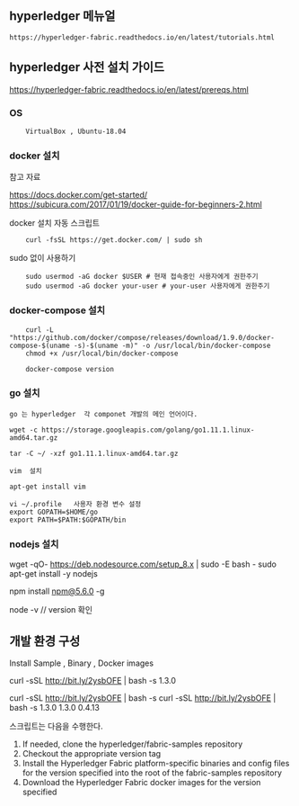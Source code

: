 
## hyperledger 메뉴얼

    https://hyperledger-fabric.readthedocs.io/en/latest/tutorials.html

## hyperledger 사전 설치 가이드

   https://hyperledger-fabric.readthedocs.io/en/latest/prereqs.html

   ### OS
        
        VirtualBox , Ubuntu-18.04 
          
   ### docker 설치
   
   참고 자료
   
   https://docs.docker.com/get-started/
   https://subicura.com/2017/01/19/docker-guide-for-beginners-2.html
   
    
   docker 설치 자동 스크립트
        
        curl -fsSL https://get.docker.com/ | sudo sh
        
   sudo 없이 사용하기 
       
        sudo usermod -aG docker $USER # 현재 접속중인 사용자에게 권한주기
        sudo usermod -aG docker your-user # your-user 사용자에게 권한주기
        
        
   ### docker-compose 설치
   
        curl -L "https://github.com/docker/compose/releases/download/1.9.0/docker-compose-$(uname -s)-$(uname -m)" -o /usr/local/bin/docker-compose
        chmod +x /usr/local/bin/docker-compose
   
        docker-compose version
        
   ### go 설치
    go 는 hyperledger  각 componet 개발의 메인 언어이다.
    
    wget -c https://storage.googleapis.com/golang/go1.11.1.linux-amd64.tar.gz
    
    tar -C ~/ -xzf go1.11.1.linux-amd64.tar.gz
    
    vim  설치
    
    apt-get install vim
    
    vi ~/.profile   사용자 환경 변수 설정
    export GOPATH=$HOME/go
    export PATH=$PATH:$GOPATH/bin
     
     
   ### nodejs 설치
   
   wget -qO- https://deb.nodesource.com/setup_8.x | sudo -E bash -
   sudo apt-get install -y nodejs
   
   npm install npm@5.6.0 -g
   
   node -v   // version 확인
   
## 개발 환경 구성

  Install Sample , Binary , Docker images
  
  curl -sSL http://bit.ly/2ysbOFE | bash -s 1.3.0
   
  curl -sSL http://bit.ly/2ysbOFE | bash -s <fabric> <fabric-ca> <thirdparty>
  curl -sSL http://bit.ly/2ysbOFE | bash -s 1.3.0 1.3.0 0.4.13
   
   스크립트는 다음을 수행한다.
   
  1. If needed, clone the hyperledger/fabric-samples repository
  2. Checkout the appropriate version tag
  3. Install the Hyperledger Fabric platform-specific binaries and config files for the version specified into the root of the fabric-samples repository
  4. Download the Hyperledger Fabric docker images for the version specified
   
   
        
   
